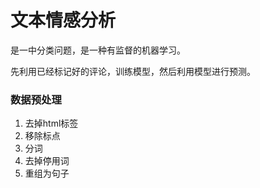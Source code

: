 # 文本情感分析

是一中分类问题，是一种有监督的机器学习。

先利用已经标记好的评论，训练模型，然后利用模型进行预测。

### 数据预处理

1. 去掉html标签
2. 移除标点
3. 分词
4. 去掉停用词
5. 重组为句子